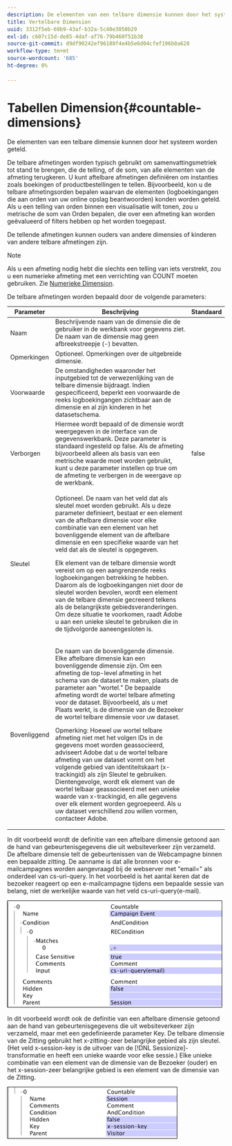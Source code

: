 ```yaml
---
description: De elementen van een telbare dimensie kunnen door het systeem worden geteld.
title: Vertelbare Dimension
uuid: 3312f5eb-69b9-43af-b32a-5c40e3050b29
exl-id: c607c15d-de85-4daf-af76-79b460f51b38
source-git-commit: d9df90242ef96188f4e4b5e6d04cfef196b0a628
workflow-type: tm+mt
source-wordcount: '685'
ht-degree: 0%

---
```


# Tabellen Dimension{#countable-dimensions}

De elementen van een telbare dimensie kunnen door het systeem worden geteld.

De telbare afmetingen worden typisch gebruikt om samenvattingsmetriek tot stand te brengen, die de telling, of de som, van alle elementen van de afmeting terugkeren. U kunt aftelbare afmetingen definiëren om instanties zoals boekingen of productbestellingen te tellen. Bijvoorbeeld, kon u de telbare afmetingsorden bepalen waarvan de elementen (logboekingangen die aan orden van uw online opslag beantwoorden) konden worden geteld. Als u een telling van orden binnen een visualisatie wilt tonen, zou u metrische de som van Orden bepalen, die over een afmeting kan worden geëvalueerd of filters hebben op het worden toegepast.

De tellende afmetingen kunnen ouders van andere dimensies of kinderen van andere telbare afmetingen zijn.

>[!NOTE]
>
>Als u een afmeting nodig hebt die slechts een telling van iets verstrekt, zou u een numerieke afmeting met een verrichting van COUNT moeten gebruiken. Zie [Numerieke Dimension](../../../../home/c-dataset-const-proc/c-ex-dim/c-types-ex-dim/c-num-dim.md#concept-8513b9afaff447c8b334410b565b91ed).

De telbare afmetingen worden bepaald door de volgende parameters:

<table id="table_9F3F093F5B074EA68CA4DCE731161F6C"> 
 <thead> 
  <tr> 
   <th colname="col1" class="entry"> Parameter </th> 
   <th colname="col2" class="entry"> Beschrijving </th> 
   <th colname="col3" class="entry"> Standaard </th> 
  </tr> 
 </thead>
 <tbody> 
  <tr> 
   <td colname="col1"> Naam </td> 
   <td colname="col2"> Beschrijvende naam van de dimensie die de gebruiker in de werkbank voor gegevens ziet. De naam van de dimensie mag geen afbreekstreepje (-) bevatten. </td> 
   <td colname="col3"> </td> 
  </tr> 
  <tr> 
   <td colname="col1"> Opmerkingen </td> 
   <td colname="col2"> Optioneel. Opmerkingen over de uitgebreide dimensie. </td> 
   <td colname="col3"> </td> 
  </tr> 
  <tr> 
   <td colname="col1"> Voorwaarde </td> 
   <td colname="col2"> De omstandigheden waaronder het inputgebied tot de verwezenlijking van de telbare dimensie bijdraagt. Indien gespecificeerd, beperkt een voorwaarde de reeks logboekingangen zichtbaar aan de dimensie en al zijn kinderen in het datasetschema. </td> 
   <td colname="col3"> </td> 
  </tr> 
  <tr> 
   <td colname="col1"> Verborgen </td> 
   <td colname="col2"> Hiermee wordt bepaald of de dimensie wordt weergegeven in de interface van de gegevenswerkbank. Deze parameter is standaard ingesteld op false. Als de afmeting bijvoorbeeld alleen als basis van een metrische waarde moet worden gebruikt, kunt u deze parameter instellen op true om de afmeting te verbergen in de weergave op de werkbank. </td> 
   <td colname="col3"> false </td> 
  </tr> 
  <tr> 
   <td colname="col1"> Sleutel </td> 
   <td colname="col2"> <p>Optioneel. De naam van het veld dat als sleutel moet worden gebruikt. Als u deze parameter definieert, bestaat er een element van de aftelbare dimensie voor elke combinatie van een element van het bovenliggende element van de aftelbare dimensie en een specifieke waarde van het veld dat als de sleutel is opgegeven. </p> <p> Elk element van de telbare dimensie wordt vereist om op een aangrenzende reeks logboekingangen betrekking te hebben. Daarom als de logboekingangen niet door de sleutel worden bevolen, wordt een element van de telbare dimensie gecreeerd telkens als de belangrijkste gebiedsveranderingen. Om deze situatie te voorkomen, raadt Adobe u aan een unieke sleutel te gebruiken die in de tijdvolgorde aaneengesloten is. </p> </td> 
   <td colname="col3"> </td> 
  </tr> 
  <tr> 
   <td colname="col1"> Bovenliggend </td> 
   <td colname="col2"> <p>De naam van de bovenliggende dimensie. Elke aftelbare dimensie kan een bovenliggende dimensie zijn. Om een afmeting de top-level afmeting in het schema van de dataset te maken, plaats de parameter aan "wortel." De bepaalde afmeting wordt de wortel telbare afmeting voor de dataset. Bijvoorbeeld, als u met Plaats werkt, is de dimensie van de Bezoeker de wortel telbare dimensie voor uw dataset. </p> <p> <p>Opmerking:  Hoewel uw wortel telbare afmeting niet met het volgen IDs in de gegevens moet worden geassocieerd, adviseert Adobe dat u de wortel telbare afmeting van uw dataset vormt om het volgende gebied van identiteitskaart (x-trackingid) als zijn Sleutel te gebruiken. Dientengevolge, wordt elk element van de wortel telbaar geassocieerd met een unieke waarde van x-trackingid, en alle gegevens over elk element worden gegroepeerd. Als u uw dataset verschillend zou willen vormen, contacteer Adobe. </p> </p> </td> 
   <td colname="col3"> </td> 
  </tr> 
 </tbody> 
</table>

In dit voorbeeld wordt de definitie van een aftelbare dimensie getoond aan de hand van gebeurtenisgegevens die uit websiteverkeer zijn verzameld. De aftelbare dimensie telt de gebeurtenissen van de Webcampagne binnen een bepaalde zitting. De aanname is dat alle bronnen voor e-mailcampagnes worden aangevraagd bij de webserver met &quot;email=&quot; als onderdeel van cs-uri-query. In het voorbeeld is het aantal keren dat de bezoeker reageert op een e-mailcampagne tijdens een bepaalde sessie van belang, niet de werkelijke waarde van het veld cs-uri-query(e-mail).

![](assets/cfg_Transformation_Dim_Countable.png)

In dit voorbeeld wordt ook de definitie van een aftelbare dimensie getoond aan de hand van gebeurtenisgegevens die uit websiteverkeer zijn verzameld, maar met een gedefinieerde parameter Key. De telbare dimensie van de Zitting gebruikt het x-zitting-zeer belangrijke gebied als zijn sleutel. (Het veld x-session-key is de uitvoer van de [!DNL Sessionize]-transformatie en heeft een unieke waarde voor elke sessie.) Elke unieke combinatie van een element van de dimensie van de Bezoeker (ouder) en het x-session-zeer belangrijke gebied is een element van de dimensie van de Zitting.

![](assets/cfg_Transformation_Dim_Countable2.png)
